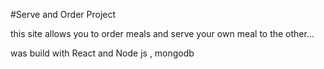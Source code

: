 #Serve and Order Project

this site allows you to order meals and serve your own meal to the other...

was build with React and Node js , mongodb